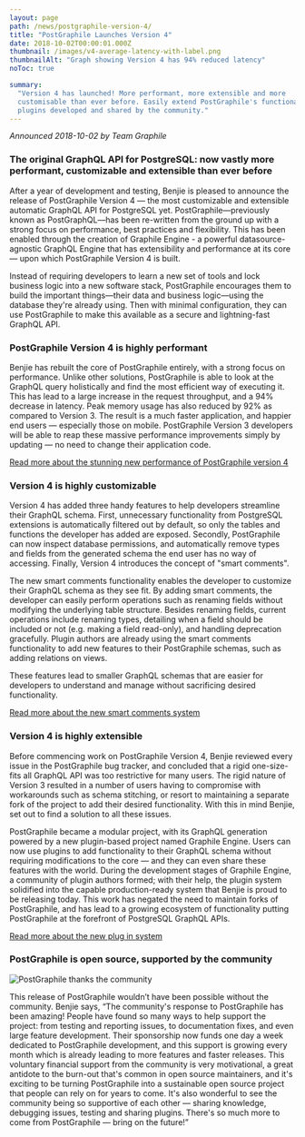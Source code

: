 ```yaml
---
layout: page
path: /news/postgraphile-version-4/
title: "PostGraphile Launches Version 4"
date: 2018-10-02T00:00:01.000Z
thumbnail: /images/v4-average-latency-with-label.png
thumbnailAlt: "Graph showing Version 4 has 94% reduced latency"
noToc: true

summary:
  "Version 4 has launched! More performant, more extensible and more
  customisable than ever before. Easily extend PostGraphile's functionality with
  plugins developed and shared by the community."
---
```


_Announced 2018-10-02 by Team Graphile_

### The original GraphQL API for PostgreSQL: now vastly more performant, customizable and extensible than ever before

After a year of development and testing, Benjie is pleased to announce the
release of PostGraphile Version 4 ⁠— the most customizable and extensible
automatic GraphQL API for PostgreSQL yet. PostGraphile⁠—previously known as
PostGraphQL⁠—has been re-written from the ground up with a strong focus on
performance, best practices and flexibility. This has been enabled through the
creation of Graphile Engine - a powerful datasource-agnostic GraphQL Engine that
has extensibility and performance at its core ⁠— upon which PostGraphile Version
4 is built.

Instead of requiring developers to learn a new set of tools and lock business
logic into a new software stack, PostGraphile encourages them to build the
important things⁠—their data and business logic—using the database they're
already using. Then with minimal configuration, they can use PostGraphile to
make this available as a secure and lightning-fast GraphQL API.

### PostGraphile Version 4 is highly performant

Benjie has rebuilt the core of PostGraphile entirely, with a strong focus on
performance. Unlike other solutions, PostGraphile is able to look at the GraphQL
query holistically and find the most efficient way of executing it. This has
lead to a large increase in the request throughput, and a 94% decrease in
latency. Peak memory usage has also reduced by 92% as compared to Version 3. The
result is a much faster application, and happier end users ⁠— especially those
on mobile. PostGraphile Version 3 developers will be able to reap these massive
performance improvements simply by updating ⁠— no need to change their
application code.

<div class="flex flex-row flex-wrap">
<div class='text-center col-xs-12 col-md-3 col-lg-5 postgraphile-graphs-requests-per-second'></div>
<div class='text-center col-xs-12 col-md-3 col-lg-5 postgraphile-graphs-average-latency-label'></div>
</div>

[Read more about the stunning new performance of PostGraphile version 4](/postgraphile/performance/)

### Version 4 is highly customizable

Version 4 has added three handy features to help developers streamline their
GraphQL schema. First, unnecessary functionality from PostgreSQL extensions is
automatically filtered out by default, so only the tables and functions the
developer has added are exposed. Secondly, PostGraphile can now inspect database
permissions, and automatically remove types and fields from the generated schema
the end user has no way of accessing. Finally, Version 4 introduces the concept
of "smart comments".

The new smart comments functionality enables the developer to customize their
GraphQL schema as they see fit. By adding smart comments, the developer can
easily perform operations such as renaming fields without modifying the
underlying table structure. Besides renaming fields, current operations include
renaming types, detailing when a field should be included or not (e.g. making a
field read-only), and handling deprecation gracefully. Plugin authors are
already using the smart comments functionality to add new features to their
PostGraphile schemas, such as adding relations on views.

These features lead to smaller GraphQL schemas that are easier for developers to
understand and manage without sacrificing desired functionality.

[Read more about the new smart comments system](/postgraphile/smart-comments/)

### Version 4 is highly extensible

Before commencing work on PostGraphile Version 4, Benjie reviewed every issue in
the PostGraphile bug tracker, and concluded that a rigid one-size-fits all
GraphQL API was too restrictive for many users. The rigid nature of Version 3
resulted in a number of users having to compromise with workarounds such as
schema stitching, or resort to maintaining a separate fork of the project to add
their desired functionality. With this in mind Benjie, set out to find a
solution to all these issues.

PostGraphile became a modular project, with its GraphQL generation powered by a
new plugin-based project named Graphile Engine. Users can now use plugins to add
functionality to their GraphQL schema without requiring modifications to the
core ⁠— and they can even share these features with the world. During the
development stages of Graphile Engine, a community of plugin authors formed;
with their help, the plugin system solidified into the capable production-ready
system that Benjie is proud to be releasing today. This work has negated the
need to maintain forks of PostGraphile, and has lead to a growing ecosystem of
functionality putting PostGraphile at the forefront of PostgreSQL GraphQL APIs.

[Read more about the new plug in system](/postgraphile/extending/)

### PostGraphile is open source, supported by the community

<div class="flex flex-wrap justify-around">
<img alt="PostGraphile thanks the community" src="/images/thanks.png" />
</div>

This release of PostGraphile wouldn’t have been possible without the community.
Benjie says, “The community's response to PostGraphile has been amazing! People
have found so many ways to help support the project: from testing and reporting
issues, to documentation fixes, and even large feature development. Their
sponsorship now funds one day a week dedicated to PostGraphile development, and
this support is growing every month which is already leading to more features
and faster releases. This voluntary financial support from the community is very
motivational, a great antidote to the burn-out that's common in open source
maintainers, and it's exciting to be turning PostGraphile into a sustainable
open source project that people can rely on for years to come. It's also
wonderful to see the community being so supportive of each other ⁠— sharing
knowledge, debugging issues, testing and sharing plugins. There's so much more
to come from PostGraphile ⁠— bring on the future!”
